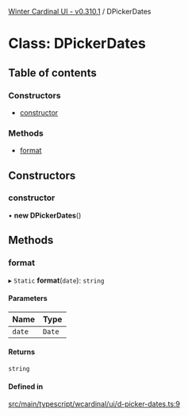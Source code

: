 [Winter Cardinal UI - v0.310.1](../index.md) / DPickerDates

# Class: DPickerDates

## Table of contents

### Constructors

- [constructor](DPickerDates.md#constructor)

### Methods

- [format](DPickerDates.md#format)

## Constructors

### constructor

• **new DPickerDates**()

## Methods

### format

▸ `Static` **format**(`date`): `string`

#### Parameters

| Name | Type |
| :------ | :------ |
| `date` | `Date` |

#### Returns

`string`

#### Defined in

[src/main/typescript/wcardinal/ui/d-picker-dates.ts:9](https://github.com/winter-cardinal/winter-cardinal-ui/blob/v0.310.1/src/main/typescript/wcardinal/ui/d-picker-dates.ts#L9)
